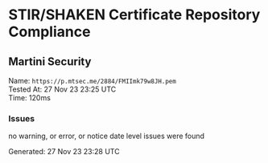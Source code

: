 # STIR/SHAKEN Certificate Repository Compliance

## Martini Security

Name: `https://p.mtsec.me/2884/FMIImk79w8JH.pem`\
Tested At: 27 Nov 23 23:25 UTC\
Time: 120ms

### Issues

no warning, or error, or notice date level issues were found

Generated: 27 Nov 23 23:28 UTC